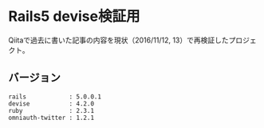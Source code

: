 # Rails5 devise検証用
Qiitaで過去に書いた記事の内容を現状（2016/11/12, 13）で再検証したプロジェクト。

## バージョン

```
rails            : 5.0.0.1
devise           : 4.2.0
ruby             : 2.3.1
omniauth-twitter : 1.2.1
```
